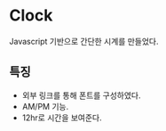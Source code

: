 # Clock
Javascript 기반으로 간단한 시계를 만들었다.
<h2>특징</h2>
<ul>
  <li>외부 링크를 통해 폰트를 구성하였다.</li>
  <li>AM/PM 기능.</li>
  <li>12hr로 시간을 보여준다.</li>
</ul>
